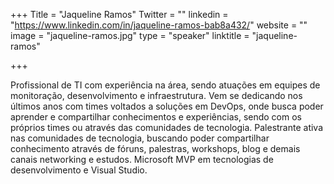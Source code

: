 +++
Title = "Jaqueline Ramos"
Twitter = ""
linkedin = "https://www.linkedin.com/in/jaqueline-ramos-bab8a432/"
website = ""
image = "jaqueline-ramos.jpg"
type = "speaker"
linktitle = "jaqueline-ramos"

+++

Profissional de TI com experiência na área, sendo atuações em equipes de monitoração, desenvolvimento e infraestrutura.
Vem se dedicando nos últimos anos com times voltados a soluções em DevOps, onde busca poder aprender e compartilhar conhecimentos e experiências, sendo com os próprios times ou através das comunidades de tecnologia.
Palestrante ativa nas comunidades de tecnologia, buscando poder compartilhar conhecimento através de fóruns, palestras, workshops, blog e demais canais networking e estudos.
Microsoft MVP em tecnologias de desenvolvimento e Visual Studio.